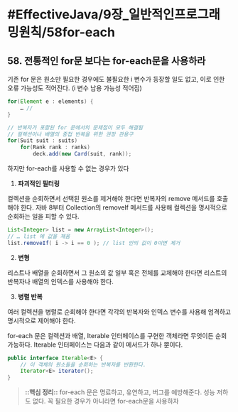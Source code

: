# #EffectiveJava/9장_일반적인프로그래밍원칙/58for-each


## 58. 전통적인 for문 보다는 for-each문을 사용하라


기존 for 문은 원소만 필요한 경우에도 불필요한 i 변수가 등장할 일도 없고, 이로 인한 오류 가능성도 적어진다. (i 변수 남용 가능성 적어짐)

```java
for(Element e : elements) {
	… //
}

// 반복자가 포함된 for 문에서의 문제점이 모두 해결됨
// 컬렉션이나 배열의 중첩 반복을 위한 권장 관용구
for(Suit suit : suits)
	for(Rank rank : ranks)
		deck.add(new Card(suit, rank));
```


하지만 for-each를 사용할 수 없는 경우가 있다

1. **파괴적인 필터링**

컬렉션을 순회하면서 선택된 원소를 제거해야 한다면 반복자의 remove 메서드를 호출해야 한다. 자바 8부터 Collection의 removeIf 메서드를 사용해 컬렉션을 명시적으로 순회하는 일을 피할 수 있다.

```java
List<Integer> list = new ArrayList<Integer>();
// … list 에 값을 채움
list.removeIf( i -> i == 0 ); // list 안의 값이 0이면 제거
```

2. **변형**

리스트나 배열을 순회하면서 그 원소의 값 일부 혹은 전체를 교체해야 한다면 리스트의 반복자나 배열의 인덱스를 사용해야 한다.

3. **병렬 반복**

여러 컬렉션을 병렬로 순회해야 한다면 각각의 반복자와 인덱스 변수를 사용해 엄격하고 명시적으로 제어해야 한다. 


for-each 문은 컬렉션과 배열, Iterable 인터페이스를 구현한 객체라면 무엇이든 순회 가능하다. Iterable 인터페이스는 다음과 같이 메서드가 하나 뿐이다.

```java
public interface Iterable<E> {
	// 이 객체의 원소들을 순회하는 반복자를 반환한다.
	Iterator<E> iterator();
}
```

> **::핵심 정리::** 
> for-each 문은 명료하고, 유연하고, 버그를 예방해준다. 성능 저하도 없다. 꼭 필요한 경우가 아니라면 for-each문을 사용하자

